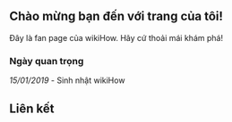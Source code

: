 <!DOCTYPE html>
<html>
<head>
<title>Pham Ngoc Anh Quoc</title>
<style>
body{
/* background-image:url("https://toanthaydinh.com/wp-content/uploads/2020/04/anh-bia-anime-cap-doi-8.png");   */
background-color:="#FF0000";
}
</style>
</head>
  <body>
  <!-- <img > -->
<h2> Chào mừng bạn đến với trang của tôi!</h1>
<p>Đây là fan page của wikiHow. Hãy cứ thoải mái khám phá!</p>
<h3>Ngày quan trọng</h2>
<p><i>15/01/2019</i> - Sinh nhật wikiHow</p>
<h2>Liên kết</h2>
</body>
</html>

